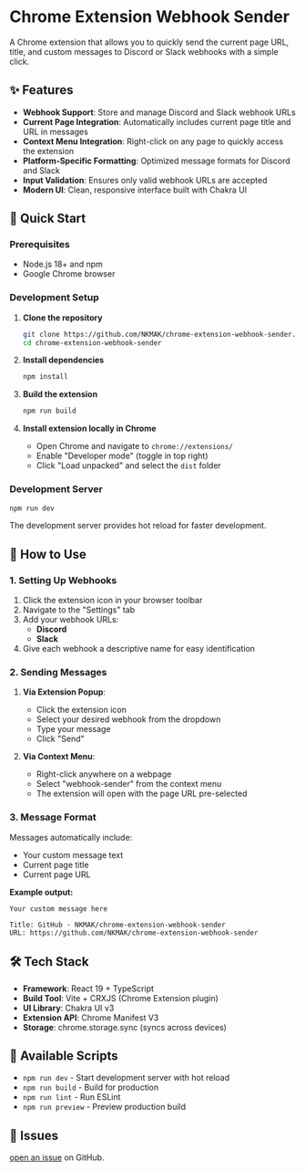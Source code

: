 # Chrome Extension Webhook Sender

A Chrome extension that allows you to quickly send the current page URL, title, and custom messages to Discord or Slack webhooks with a simple click.

## ✨ Features

- **Webhook Support**: Store and manage Discord and Slack webhook URLs
- **Current Page Integration**: Automatically includes current page title and URL in messages
- **Context Menu Integration**: Right-click on any page to quickly access the extension
- **Platform-Specific Formatting**: Optimized message formats for Discord and Slack
- **Input Validation**: Ensures only valid webhook URLs are accepted
- **Modern UI**: Clean, responsive interface built with Chakra UI

## 🚀 Quick Start

### Prerequisites

- Node.js 18+ and npm
- Google Chrome browser

### Development Setup

1. **Clone the repository**

   ```bash
   git clone https://github.com/NKMAK/chrome-extension-webhook-sender.git
   cd chrome-extension-webhook-sender
   ```

2. **Install dependencies**

   ```bash
   npm install
   ```

3. **Build the extension**

   ```bash
   npm run build
   ```

4. **Install extension locally in Chrome**
   - Open Chrome and navigate to `chrome://extensions/`
   - Enable "Developer mode" (toggle in top right)
   - Click "Load unpacked" and select the `dist` folder

### Development Server

```bash
npm run dev
```

The development server provides hot reload for faster development.

## 📖 How to Use

### 1. Setting Up Webhooks

1. Click the extension icon in your browser toolbar
2. Navigate to the "Settings" tab
3. Add your webhook URLs:
   - **Discord**
   - **Slack**
4. Give each webhook a descriptive name for easy identification

### 2. Sending Messages

1. **Via Extension Popup**:
   - Click the extension icon
   - Select your desired webhook from the dropdown
   - Type your message
   - Click "Send"

2. **Via Context Menu**:
   - Right-click anywhere on a webpage
   - Select "webhook-sender" from the context menu
   - The extension will open with the page URL pre-selected

### 3. Message Format

Messages automatically include:

- Your custom message text
- Current page title
- Current page URL

**Example output:**

```
Your custom message here

Title: GitHub - NKMAK/chrome-extension-webhook-sender
URL: https://github.com/NKMAK/chrome-extension-webhook-sender
```

## 🛠 Tech Stack

- **Framework**: React 19 + TypeScript
- **Build Tool**: Vite + CRXJS (Chrome Extension plugin)
- **UI Library**: Chakra UI v3
- **Extension API**: Chrome Manifest V3
- **Storage**: chrome.storage.sync (syncs across devices)

## 🔧 Available Scripts

- `npm run dev` - Start development server with hot reload
- `npm run build` - Build for production
- `npm run lint` - Run ESLint
- `npm run preview` - Preview production build

## 🐛 Issues

[open an issue](https://github.com/NKMAK/chrome-extension-webhook-sender/issues) on GitHub.
